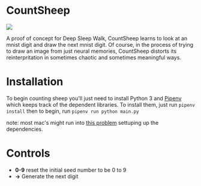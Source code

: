 # CountSheep

![](https://thumbs.gfycat.com/RashMadeupAlpineroadguidetigerbeetle-size_restricted.gif)

A proof of concept for Deep Sleep Walk, CountSheep learns to look at an mnist digit and draw the next mnist digit.  Of course, in the process of trying to draw an image from just neural memories, CountSheep distorts its reinterpritation in sometimes chaotic and sometimes meaningful ways.

# Installation
To begin counting sheep you'll just need to install Python 3 and [Pipenv](https://github.com/kennethreitz/pipenv) which keeps track of the dependent libraries.  To install them, just run
`pipenv install`
then to begin, run
`pipenv run python main.py`

note: most mac's might run into [this problem](https://stackoverflow.com/questions/21784641/installation-issue-with-matplotlib-python) settuping up the dependencies.

# Controls

* **0-9** reset the initial seed number to be 0 to 9
* **->** Generate the next digit
